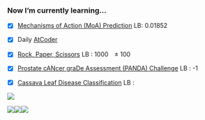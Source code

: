 ### Now I’m currently learning...
- [x] [Mechanisms of Action (MoA) Prediction](https://www.kaggle.com/c/lish-moa/) LB: 0.01852
- [x] Daily [AtCoder](https://kenkoooo.com/atcoder/#/user/NoKnowledgeGG)
- [x] [Rock, Paper, Scissors](https://www.kaggle.com/c/rock-paper-scissors/) LB : 1000　± 100
- [x] [Prostate cANcer graDe Assessment (PANDA) Challenge](https://www.kaggle.com/c/prostate-cancer-grade-assessment/) LB : -1
- [x] [Cassava Leaf Disease Classification](https://www.kaggle.com/c/cassava-leaf-disease-classification/) LB : 



[![](https://raw.githubusercontent.com/anko191/anko191/main/profile-summary-card-output/dracula/0-profile-details.svg)](https://github.com/vn7n24fzkq/github-profile-summary-cards)


[![](https://raw.githubusercontent.com/anko191/anko191/main/profile-summary-card-output/dracula/1-repos-per-language.svg)](https://github.com/vn7n24fzkq/github-profile-summary-cards)[![](https://raw.githubusercontent.com/anko191/anko191/main/profile-summary-card-output/dracula/2-most-commit-language.svg)](https://github.com/vn7n24fzkq/github-profile-summary-cards)[![](https://raw.githubusercontent.com/anko191/anko191/main/profile-summary-card-output/dracula/3-stats.svg)](https://github.com/vn7n24fzkq/github-profile-summary-cards)





<!--
**anko191/anko191** is a ✨ _special_ ✨ repository because its `README.md` (this file) appears on your GitHub profile.

Here are some ideas to get you started:

- 🔭 I’m currently working on ...
- 🌱 I’m currently learning ...
- 👯 I’m looking to collaborate on ...
- 🤔 I’m looking for help with ...
- 💬 Ask me about ...
- 📫 How to reach me: ...
- 😄 Pronouns: ...
- ⚡ Fun fact: ...
-->
